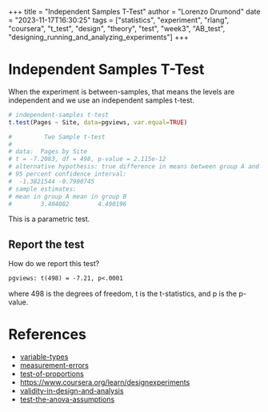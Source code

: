 +++
title = "Independent Samples T-Test"
author = "Lorenzo Drumond"
date = "2023-11-17T16:30:25"
tags = ["statistics",  "experiment",  "rlang",  "coursera",  "t_test",  "design",  "theory",  "test",  "week3",  "AB_test",  "designing_running_and_analyzing_experiments"]
+++


# Independent Samples T-Test

When the experiment is between-samples, that means
the levels are independent and we use an independent
samples t-test.

```r
# independent-samples t-test
t.test(Pages ~ Site, data=pgviews, var.equal=TRUE)

#         Two Sample t-test
#
# data:  Pages by Site
# t = -7.2083, df = 498, p-value = 2.115e-12
# alternative hypothesis: true difference in means between group A and group B is not equal to 0
# 95 percent confidence interval:
#  -1.3821544 -0.7900745
# sample estimates:
# mean in group A mean in group B
#        3.404082        4.490196
```

This is a parametric test.

## Report the test
How do we report this test?

```latex
pgviews: t(498) = -7.21, p<.0001
```

where 498 is the degrees of freedom, t is the t-statistics, and p is the p-value.

# References
- [variable-types](/wiki/variable-types/)
- [measurement-errors](/wiki/measurement-errors/)
- [test-of-proportions](/wiki/test-of-proportions/)
- https://www.coursera.org/learn/designexperiments
- [validity-in-design-and-analysis](/wiki/validity-in-design-and-analysis/)
- [test-the-anova-assumptions](/wiki/test-the-anova-assumptions/)
